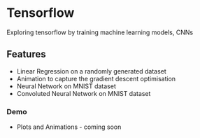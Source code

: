 # Tensorflow

Exploring tensorflow by training machine learning models, CNNs

## Features

* Linear Regression on a randomly generated dataset
* Animation to capture the gradient descent optimisation
* Neural Network on MNIST dataset
* Convoluted Neural Network on MNIST dataset

### Demo

* Plots and Animations - coming soon

